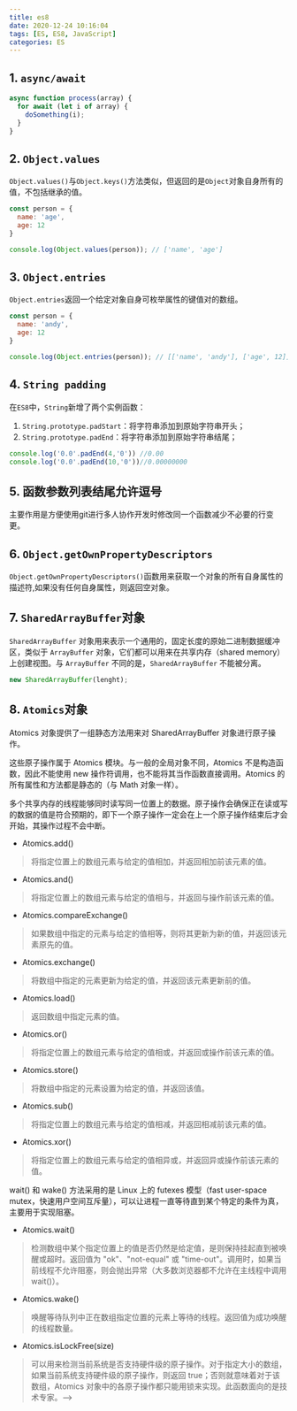 ```yaml
---
title: es8
date: 2020-12-24 10:16:04
tags: [ES, ES8, JavaScript]
categories: ES
---
```


## 1. `async/await`

```javascript
async function process(array) {
  for await (let i of array) {
    doSomething(i);
  }
}
```

## 2. `Object.values`

`Object.values()`与`Object.keys()`方法类似，但返回的是`Object`对象自身所有的值，不包括继承的值。

```javascript
const person = {
  name: 'age',
  age: 12
}

console.log(Object.values(person)); // ['name', 'age']
```

## 3. `Object.entries`

`Object.entries`返回一个给定对象自身可枚举属性的键值对的数组。

```javascript
const person = {
  name: 'andy',
  age: 12
}

console.log(Object.entries(person)); // [['name', 'andy'], ['age', 12]]
```

## 4. `String padding`

在`ES8`中，`String`新增了两个实例函数：

1.  `String.prototype.padStart`：将字符串添加到原始字符串开头；
2.  `String.prototype.padEnd`：将字符串添加到原始字符串结尾；

 ```javascript
console.log('0.0'.padEnd(4,'0')) //0.00    
console.log('0.0'.padEnd(10,'0'))//0.00000000
 ```

## 5. 函数参数列表结尾允许逗号

主要作用是方便使用git进行多人协作开发时修改同一个函数减少不必要的行变更。

## 6. `Object.getOwnPropertyDescriptors`

`Object.getOwnPropertyDescriptors()`函数用来获取一个对象的所有自身属性的描述符,如果没有任何自身属性，则返回空对象。

## 7. `SharedArrayBuffer`对象

`SharedArrayBuffer` 对象用来表示一个通用的，固定长度的原始二进制数据缓冲区，类似于 `ArrayBuffer` 对象，它们都可以用来在共享内存（shared memory）上创建视图。与 `ArrayBuffer` 不同的是，`SharedArrayBuffer` 不能被分离。

```javascript
new SharedArrayBuffer(lenght);
```

## 8. `Atomics`对象

Atomics 对象提供了一组静态方法用来对 SharedArrayBuffer 对象进行原子操作。

这些原子操作属于 Atomics 模块。与一般的全局对象不同，Atomics 不是构造函数，因此不能使用 new 操作符调用，也不能将其当作函数直接调用。Atomics 的所有属性和方法都是静态的（与 Math 对象一样）。

多个共享内存的线程能够同时读写同一位置上的数据。原子操作会确保正在读或写的数据的值是符合预期的，即下一个原子操作一定会在上一个原子操作结束后才会开始，其操作过程不会中断。

-   Atomics.add()

>   将指定位置上的数组元素与给定的值相加，并返回相加前该元素的值。

-   Atomics.and()

>   将指定位置上的数组元素与给定的值相与，并返回与操作前该元素的值。

-   Atomics.compareExchange()

>   如果数组中指定的元素与给定的值相等，则将其更新为新的值，并返回该元素原先的值。

-   Atomics.exchange()

>   将数组中指定的元素更新为给定的值，并返回该元素更新前的值。

-   Atomics.load()

>   返回数组中指定元素的值。

-   Atomics.or()

>   将指定位置上的数组元素与给定的值相或，并返回或操作前该元素的值。

-   Atomics.store()

>   将数组中指定的元素设置为给定的值，并返回该值。

-   Atomics.sub()

>   将指定位置上的数组元素与给定的值相减，并返回相减前该元素的值。

-   Atomics.xor()

>   将指定位置上的数组元素与给定的值相异或，并返回异或操作前该元素的值。

wait() 和 wake() 方法采用的是 Linux 上的 futexes 模型（fast user-space mutex，快速用户空间互斥量），可以让进程一直等待直到某个特定的条件为真，主要用于实现阻塞。

-   Atomics.wait()

>   检测数组中某个指定位置上的值是否仍然是给定值，是则保持挂起直到被唤醒或超时。返回值为 "ok"、"not-equal" 或 "time-out"。调用时，如果当前线程不允许阻塞，则会抛出异常（大多数浏览器都不允许在主线程中调用 wait()）。

-   Atomics.wake()

>   唤醒等待队列中正在数组指定位置的元素上等待的线程。返回值为成功唤醒的线程数量。

-   Atomics.isLockFree(size)

>   可以用来检测当前系统是否支持硬件级的原子操作。对于指定大小的数组，如果当前系统支持硬件级的原子操作，则返回 true；否则就意味着对于该数组，Atomics 对象中的各原子操作都只能用锁来实现。此函数面向的是技术专家。-->

<!-- more -->

